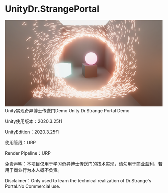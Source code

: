 # UnityDr.StrangePortal

![img](<https://github.com/buggzd/UnityDr.StrangePortal/blob/main/image-1653572173725.png>)
Unity实现奇异博士传送门Demo
Unity Dr.Strange Portal Demo

Unity使用版本：2020.3.25f1

UnityEdition：2020.3.25f1

使用管线：URP

Render Pipeline：URP

免责声明：本项目仅用于学习奇异博士传送门的技术实现，请勿用于商业盈利，若用于商业行为本人概不负责。

Disclaimer：Only used to learn the technical realization of Dr.Strange's Portal.No Commercial use.
